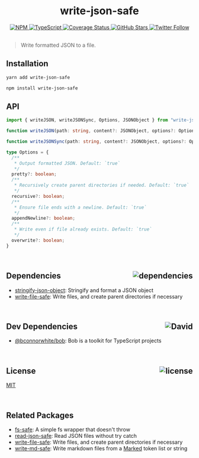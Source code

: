 <div align="center">
  <h1>write-json-safe</h1>
  <a href="https://npmjs.com/package/write-json-safe">
    <img alt="NPM" src="https://img.shields.io/npm/v/write-json-safe.svg">
  </a>
  <a href="https://github.com/bconnorwhite/write-json-safe">
    <img alt="TypeScript" src="https://img.shields.io/github/languages/top/bconnorwhite/write-json-safe.svg">
  </a>
  <a href='https://coveralls.io/github/bconnorwhite/write-json-safe?branch=master'>
    <img alt="Coverage Status" src="https://img.shields.io/coveralls/github/bconnorwhite/write-json-safe.svg?branch=master">
  </a>
  <a href="https://github.com/bconnorwhite/write-json-safe">
    <img alt="GitHub Stars" src="https://img.shields.io/github/stars/bconnorwhite/write-json-safe?label=Stars%20Appreciated%21&style=social">
  </a>
  <a href="https://twitter.com/bconnorwhite">
    <img alt="Twitter Follow" src="https://img.shields.io/twitter/follow/bconnorwhite.svg?label=%40bconnorwhite&style=social">
  </a>
</div>

<br />

> Write formatted JSON to a file.

## Installation

```sh
yarn add write-json-safe
```

```sh
npm install write-json-safe
```

## API

```ts
import { writeJSON, writeJSONSync, Options, JSONObject } from "write-json-safe";

function writeJSON(path: string, content?: JSONObject, options?: Options): Promise<boolean>;

function writeJSONSync(path: string, content?: JSONObject, options?: Options): boolean;

type Options = {
  /**
   * Output formatted JSON. Default: `true`
   */
  pretty?: boolean;
  /**
   * Recursively create parent directories if needed. Default: `true`
   */
  recursive?: boolean;
  /**
   * Ensure file ends with a newline. Default: `true`
   */
  appendNewline?: boolean;
  /**
   * Write even if file already exists. Default: `true`
   */
  overwrite?: boolean;
}
```

<br />

<h2>Dependencies<img align="right" alt="dependencies" src="https://img.shields.io/david/bconnorwhite/write-json-safe.svg"></h2>

- [stringify-json-object](https://www.npmjs.com/package/stringify-json-object): Stringify and format a JSON object
- [write-file-safe](https://www.npmjs.com/package/write-file-safe): Write files, and create parent directories if necessary

<br />

<h2>Dev Dependencies<img align="right" alt="David" src="https://img.shields.io/david/dev/bconnorwhite/write-json-safe.svg"></h2>

- [@bconnorwhite/bob](https://www.npmjs.com/package/@bconnorwhite/bob): Bob is a toolkit for TypeScript projects

<br />

<h2>License <img align="right" alt="license" src="https://img.shields.io/npm/l/write-json-safe.svg"></h2>

[MIT](https://opensource.org/licenses/MIT)

<br />

## Related Packages

- [fs-safe](https://www.npmjs.com/package/fs-safe): A simple fs wrapper that doesn't throw
- [read-json-safe](https://www.npmjs.com/package/read-json-safe): Read JSON files without try catch
- [write-file-safe](https://www.npmjs.com/package/write-file-safe): Write files, and create parent directories if necessary
- [write-md-safe](https://www.npmjs.com/package/write-md-safe): Write markdown files from a [Marked](https://www.npmjs.com/package/marked) token list or string
